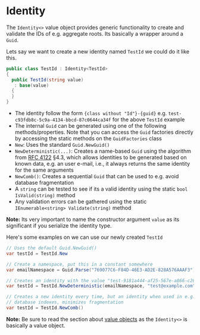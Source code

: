 # Identity

The `Identity<>` value object provides generic functionality to create and
validate the IDs of e.g. aggregate roots. Its basically a wrapper around a `Guid`.

Lets say we want to create a new identity named `TestId` we could do it like
this.

```csharp
public class TestId : Identity<TestId>
{
  public TestId(string value)
   : base(value)
  {
  }
}
```

- The identity follow the form  `{class without "Id"}-{guid}` e.g.
  `test-c93fdb8c-5c9a-4134-bbcd-87c0644ca34f` for the above `TestId` example
- The internal `Guid` can be generated using one of the following
  methods/properties. Note that you can access the `Guid` factories directly by
  accessing the static methods on the `GuidFactories` class
 - `New`: Uses the standard `Guid.NewGuid()`
 - `NewDeterministic(...)`: Creates a name-based `Guid` using the algorithm from
   [RFC 4122](https://www.ietf.org/rfc/rfc4122.txt) §4.3, which allows
   identities to be generated based on known data, e.g. an user e-mail, i.e.,
   it always returns the same identity for the same arguments
 - `NewComb()`: Creates a sequential `Guid` that can be used to e.g. avoid
   database fragmentation
- A `string` can be tested to see if its a valid identity using the static
  `bool IsValid(string)` method
- Any validation errors can be gathered using the static
  `IEnumerable<string> Validate(string)` method

**Note:** Its very important to name the constructor argument `value` as its
significant if you serialize the identity type.

Here's some examples on we can use our newly created `TestId`

```csharp
// Uses the default Guid.NewGuid()
var testId = TestId.New
```

```csharp
// Create a namespace, put this in a constant somewhere
var emailNamespace = Guid.Parse("769077C6-F84D-46E3-AD2E-828A576AAAF3");

// Creates an identity with the value "test-9181a444-af25-567e-a866-c263b6f6119a"
var testId = TestId.NewDeterministic(emailNamespace, "test@example.com");
```

```csharp
// Creates a new identity every time, but an identity when used in e.g.
// database indexes, minimizes fragmentation
var testId = TestId.NewComb()
```

**Note:** Be sure to read the section about [value objects](./ValueObjects.md)
as the `Identity<>` is basically a value object.
